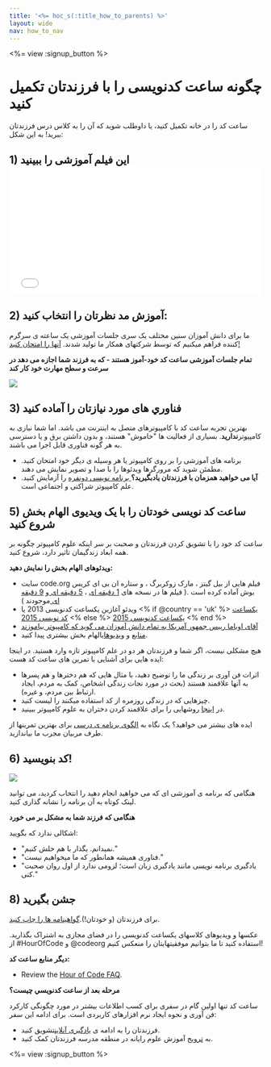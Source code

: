 ```yaml
---
title: '<%= hoc_s(:title_how_to_parents) %>'
layout: wide
nav: how_to_nav
---
```

<%= view :signup_button %>

# چگونه ساعت کدنویسی را با فرزندتان تکمیل کنید

ساعت کد را در خانه تکمیل کنید، یا داوطلب شوید که آن را به کلاس درس فرزندتان ببرید! به این شکل:

## 1) این فیلم آموزشی را ببینید <iframe width="500" height="255" src="//www.youtube.com/embed/SrnvvWDm73k" frameborder="0" allowfullscreen mark="crwd-mark"></iframe> 

## 2) آموزش مد نظرتان را انتخاب کنید:

ما برای دانش آموزان سنین مختلف یک سری جلسات آموزشی یک ساعته ی سرگرم کننده فراهم میکنیم که توسط شرکتهای همکار ما تولید شدند. [آنها را امتحان کنید!](<%= resolve_url('/learn') %>)

**تمام جلسات آموزشی ساعت کد خود-آموز هستند - که به فرزند شما اجازه می دهد در سرعت و سطح مهارت خود کار کند**

[![](/images/fit-700/tutorials.png)](<%= resolve_url('/learn') %>)

## 3) فناوري های مورد نیازتان را آماده کنید

بهترین تجربه ساعت کد با کامپیوترهای متصل به اینترنت می باشد. اما شما نیازی به کامپیوتر**ندارید**. بسیاری از فعالیت ها "خاموش" هستند، و بدون داشتن برق و یا دسترسی به هر گونه فناوری قابل اجرا می باشند.

- برنامه های آموزشی را بر روی کامپیوتر یا هر وسیله ی دیگر خود امتحان کنید. مطمئن شوید که مرورگرها ویدئوها را با صدا و تصویر نمایش می دهند.
- **آیا می خواهید همزمان با فرزندتان یادبگیرید؟**[ برنامه نویسی دونفره](http://www.ncwit.org/resources/pair-programming-box-power-collaborative-learning) را آزمایش کنید. علم کامپیوتر شراکتی و اجتماعی است.

## 5) ساعت کد نویسی خودتان را با یک ویدیوی الهام بخش شروع کنید

ساعت کد خود را با تشویق کردن فرزندتان و صحبت بر سر اینکه علوم کامپیوتر چگونه بر همه ابعاد زندگیمان تاثیر دارد، شروع کنید.

**ویدئوهای الهام بخش را نمایش دهید:**

- سایت code.org فیلم هایی از بیل گیتز ، مارک زوکربرگ ، و ستاره ان بی ای کریس بوش آماده کرده است .( فیلم ها در نسخه های [1 دقیقه ای](https://www.youtube.com/watch?v=qYZF6oIZtfc) ، [5 دقیقه ای ](https://www.youtube.com/watch?v=nKIu9yen5nc)و [9 دقیقه ای ](https://www.youtube.com/watch?v=dU1xS07N-FA)موجودند )
- ویدئو آغازین یکساعت کدنویسی 2013 یا <% if @country == 'uk' %> [یکساعت کد نویسی 2015](https://www.youtube.com/watch?v=7L97YMYqLHc) <% else %> [یکساعت کدنویسی 2015](https://www.youtube.com/watch?v=7L97YMYqLHc) <% end %>
- [آقای اوباما رییس جمهور آمریکا به تمام دانش آموزان می گوید که کامپیوتر بیاموزند](https://www.youtube.com/watch?v=6XvmhE1J9PY)
- [منابع](<%= resolve_url('https://code.org/inspire') %>) و [ویدیوهای](https://www.youtube.com/playlist?list=PLzdnOPI1iJNfpD8i4Sx7U0y2MccnrNZuP)الهام بخش بیشتری پیدا کنید.

هیچ مشکلی نیست، اگر شما و فرزندتان هر دو در علم کامپیوتر تازه وارد هستید. در اینجا ایده هایی برای آشنایی با تمرین های ساعت کد هست:

- اثرات فن آوری بر زندگی ما را توضیح دهید، با مثال هایی که هم دخترها و هم پسرها به آنها علاقمند هستند (بحث در مورد نجات زندگی اشخاص، کمک به مردم، ایجاد ارتباط بین مردم، و غیره).
- چیزهایی که در زندگی روزمره از کد استفاده میکنند را لیست کنید.
- در [اینجا](<%= resolve_url('https://code.org/girls') %>) روشهایی را برای علاقمند کردن دختران به علوم کامپیوتر ببینید.

ایده های بیشتر می خواهید؟ یک نگاه به [الگوی برنامه ی درسی](/files/AfterschoolEducatorLessonPlanOutline.docx) برای بهترین تمرینها از طرف مربیان مجرب ما بیاندازید.

## 6) کد بنویسید!

<img src="/images/fit-700/tutorial-short-link.png" />

هنگامی که برنامه ی آموزشی ای که می خواهید انجام دهید را انتخاب کردید، می توانید لینک کوتاه به آن برنامه را نشانه گذاری کنید.

**هنگامی که فرزند شما به مشکل بر می خورد**

اشکالی ندارد که بگویید:

- "نمیدانم. بگذار با هم حلش کنیم."
- "فناوری همیشه همانطور که ما میخواهیم نیست."
- "یادگیری برنامه نویسی مانند یادگیری زبان است؛ لزومی ندارد از اول روان صحبت کنی."

## 8) جشن بگیرید

برای فرزندتان (و خودتان!).[گواهینامه ها را چاپ کنید](<%= resolve_url('https://code.org/certificates') %>).

عکسها و ویدیوهای کلاسهای یکساعت کدنویسی را در فضای مجازی به اشتراک بگذارید. از #HourOfCode و @codeorg استفاده کنید تا ما بتوانیم موفقیتهایتان را منعکس کنیم!

**دیگر منابع ساعت کد:**

- Review the [Hour of Code FAQ](https://support.code.org/hc/en-us/categories/200147083-Hour-of-Code).

**مرحله بعد از ساعت كدنويسي چيست؟**

ساعت کد تنها اولین گام در سفری برای کسب اطلاعات بیشتر در مورد چگونگی کارکرد فن آوری و نحوه ایجاد نرم افزارهای کاربردی است. برای ادامه این سفر:

- فرزندتان را به ادامه ی [یادگیری آنلاین](<%= resolve_url('https://code.org/learn/beyond') %>)تشویق کنید.
- به [ترویج](<%= resolve_url('/promote') %>) آموزش علوم رایانه در منطقه مدرسه فرزندتان کمک کنید.

<%= view :signup_button %>